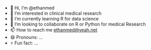 - 👋 Hi, I’m @ethanmed
- 👀 I’m interested in clinical medical research
- 🌱 I’m currently learning R for data science
- 💞️ I’m looking to collaborate on R or Python for medical Research
- 📫 How to reach me ethanmed@yeah.net
- 😄 Pronouns: ...
- ⚡ Fun fact: ...

<!---
ethanmed/ethanmed is a ✨ special ✨ repository because its `README.md` (this file) appears on your GitHub profile.
You can click the Preview link to take a look at your changes.
--->
